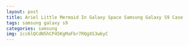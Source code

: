 ```yaml
---
layout: post
title: Ariel Little Mermaid In Galaxy Space Samsung Galaxy S9 Case
tags: samsung galaxy s9
categories: samsung
img: 1cc6lQCdN5hCP45KgMaFbr7RQgXS3wbyC
---
```

